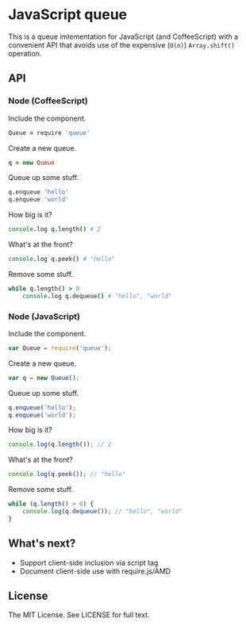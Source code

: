 # JavaScript queue

This is a queue imlementation for JavaScript (and CoffeeScript) with a convenient API that avoids use of the expensive (`O(n)`) `Array.shift()` operation.

## API

### Node (CoffeeScript)

Include the component.

```CoffeeScript
Queue = require 'queue'
```

Create a new queue.

```CoffeeScript
q = new Queue
```

Queue up some stuff.

```CoffeeScript
q.enqueue 'hello'
q.enqueue 'world'
```

How big is it?

```CoffeeScript
console.log q.length() # 2
```

What's at the front?

```CoffeeScript
console.log q.peek() # "hello"
```

Remove some stuff.

```CoffeeScript
while q.length() > 0
	console.log q.dequeue() # "hello", "world"
```

### Node (JavaScript)

Include the component.

```JavaScript
var Queue = require('queue');
```

Create a new queue.

```JavaScript
var q = new Queue();
```

Queue up some stuff.

```JavaScript
q.enqueue('hello');
q.enqueue('world');
```

How big is it?

```JavaScript
console.log(q.length()); // 2
```

What's at the front?

```JavaScript
console.log(q.peek()); // "hello"
```

Remove some stuff.

```JavaScript
while (q.length() > 0) {
	console.log(q.dequeue()); // "hello", "world"
}
```

## What's next?

- Support client-side inclusion via script tag
- Document client-side use with require.js/AMD

## License

The MIT License. See LICENSE for full text.
